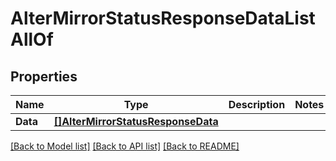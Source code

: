 # AlterMirrorStatusResponseDataListAllOf

## Properties

Name | Type | Description | Notes
------------ | ------------- | ------------- | -------------
**Data** | [**[]AlterMirrorStatusResponseData**](AlterMirrorStatusResponseData.md) |  | 

[[Back to Model list]](../README.md#documentation-for-models) [[Back to API list]](../README.md#documentation-for-api-endpoints) [[Back to README]](../README.md)



